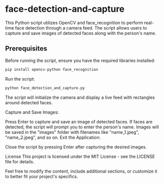# face-detection-and-capture

This Python script utilizes OpenCV and face_recognition to perform real-time face detection through a camera feed. The script allows users to capture and save images of detected faces along with the person's name.

## Prerequisites

Before running the script, ensure you have the required libraries installed:

```bash
pip install opencv-python face_recognition
```

Run the script:
```bash
python face_detection_and_capture.py
```
The script will initialize the camera and display a live feed with rectangles around detected faces.

Capture and Save Images:

Press Enter to capture and save an image of detected faces.
If faces are detected, the script will prompt you to enter the person's name.
Images will be saved in the "images" folder with filenames like "name_1.jpeg", "name_2.jpeg", and so on.
Exit the Application:

Close the script by pressing Enter after capturing the desired images.

License
This project is licensed under the MIT License - see the LICENSE file for details.

Feel free to modify the content, include additional sections, or customize it to better fit your project's specifics.

